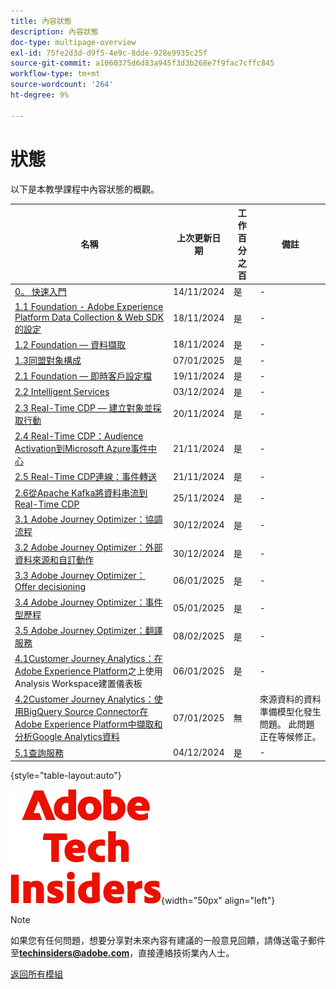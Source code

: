 ```yaml
---
title: 內容狀態
description: 內容狀態
doc-type: multipage-overview
exl-id: 75fe2d3d-d9f5-4e9c-8dde-928e9935c25f
source-git-commit: a1060375d6d83a945f3d3b268e7f9fac7cffc845
workflow-type: tm+mt
source-wordcount: '264'
ht-degree: 9%

---
```


# 狀態

以下是本教學課程中內容狀態的概觀。

| 名稱 | 上次更新日期 | 工作百分之百 | 備註 |
| ---------------------- | ------------ | ------------ |------------ |
| [0。 快速入門](./modules/gettingstarted/gettingstarted/getting-started.md) | 14/11/2024 | 是 | - |
| [1.1 Foundation - Adobe Experience Platform Data Collection &amp; Web SDK的設定](./modules/datacollection/module1.1/data-ingestion-launch-web-sdk.md) | 18/11/2024 | 是 | - |
| [1.2 Foundation — 資料擷取](./modules/datacollection/module1.2/data-ingestion.md) | 18/11/2024 | 是 | - |
| [1.3同盟對象構成](./modules/datacollection/module1.3/fac.md) | 07/01/2025 | 是 | - |
| [2.1 Foundation — 即時客戶設定檔](./modules/rtcdp-b2c/module2.1/real-time-customer-profile.md) | 19/11/2024 | 是 | - |
| [2.2 Intelligent Services](./modules/rtcdp-b2c/module2.2/intelligent-services.md) | 03/12/2024 | 是 | - |
| [2.3 Real-Time CDP — 建立對象並採取行動](./modules/rtcdp-b2c/module2.3/real-time-cdp-build-a-segment-take-action.md) | 20/11/2024 | 是 | - |
| [2.4 Real-Time CDP：Audience Activation到Microsoft Azure事件中心](./modules/rtcdp-b2c/module2.4/segment-activation-microsoft-azure-eventhub.md) | 21/11/2024 | 是 | - |
| [2.5 Real-Time CDP連線：事件轉送](./modules/rtcdp-b2c/module2.5/aep-data-collection-ssf.md) | 21/11/2024 | 是 | - |
| [2.6從Apache Kafka將資料串流到Real-Time CDP](./modules/rtcdp-b2c/module2.6/aep-apache-kafka.md) | 25/11/2024 | 是 | - |
| [3.1 Adobe Journey Optimizer：協調流程](./modules/ajo-b2c/module3.1/journey-orchestration-create-account.md) | 30/12/2024 | 是 | - |
| [3.2 Adobe Journey Optimizer：外部資料來源和自訂動作](./modules/ajo-b2c/module3.2/journey-orchestration-external-weather-api-sms.md) | 30/12/2024 | 是 | - |
| [3.3 Adobe Journey Optimizer：Offer decisioning](./modules/ajo-b2c/module3.3/offer-decisioning.md) | 06/01/2025 | 是 | - |
| [3.4 Adobe Journey Optimizer：事件型歷程](./modules/ajo-b2c/module3.4/journeyoptimizer.md) | 05/01/2025 | 是 | - |
| [3.5 Adobe Journey Optimizer：翻譯服務](./modules/ajo-b2c/module3.5/ajotranslationsvcs.md) | 08/02/2025 | 是 | - |
| [4.1Customer Journey Analytics：在Adobe Experience Platform](./modules/cja-b2c/module4.1/customer-journey-analytics-build-a-dashboard.md)之上使用Analysis Workspace建置儀表板 | 06/01/2025 | 是 | - |
| [4.2Customer Journey Analytics：使用BigQuery Source Connector在Adobe Experience Platform中擷取和分析Google Analytics資料](./modules/cja-b2c/module4.2/customer-journey-analytics-bigquery-gcp.md) | 07/01/2025 | 無 | 來源資料的資料準備模型化發生問題。 此問題正在等候修正。 |
| [5.1查詢服務](./modules/datadistiller/module5.1/query-service.md) | 04/12/2024 | 是 | - |

{style="table-layout:auto"}

![技術內部人士](./assets/images/techinsiders.png){width="50px" align="left"}

>[!NOTE]
>
>如果您有任何問題，想要分享對未來內容有建議的一般意見回饋，請傳送電子郵件至&#x200B;**techinsiders@adobe.com**，直接連絡技術業內人士。

[返回所有模組](./overview.md)